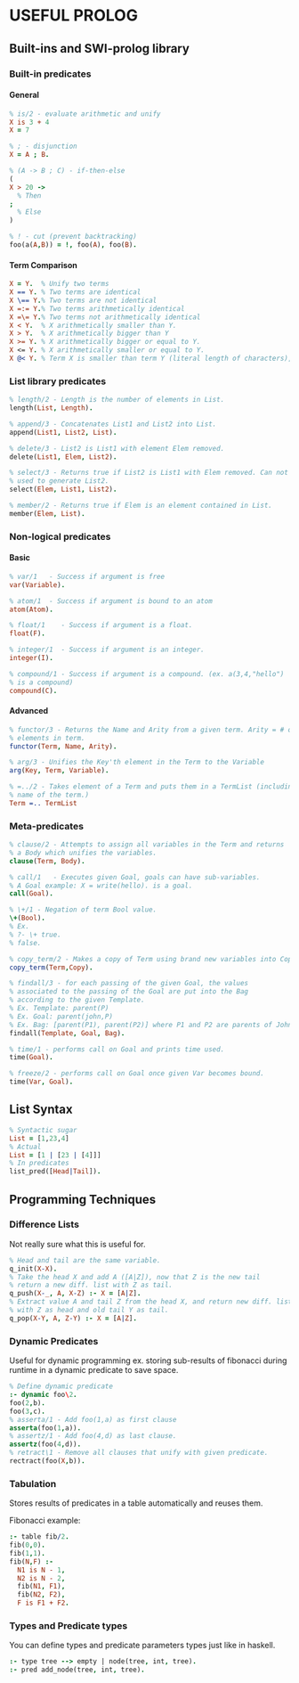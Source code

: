 # USEFUL PROLOG #

## Built-ins and SWI-prolog library ##

### Built-in predicates ###

#### General ####

```prolog
% is/2 - evaluate arithmetic and unify
X is 3 + 4
X = 7

% ; - disjunction
X = A ; B.

% (A -> B ; C) - if-then-else
(
X > 20 ->
  % Then
;
  % Else
)

% ! - cut (prevent backtracking)
foo(a(A,B)) = !, foo(A), foo(B).
```

#### Term Comparison ####

```prolog
X = Y.  % Unify two terms
X == Y. % Two terms are identical
X \== Y.% Two terms are not identical
X =:= Y.% Two terms arithmetically identical
X =\= Y.% Two terms not arithmetically identical
X < Y.  % X arithmetically smaller than Y.
X > Y.  % X arithmetically bigger than Y
X >= Y. % X arithmetically bigger or equal to Y.
X <= Y. % X arithmetically smaller or equal to Y.
X @< Y. % Term X is smaller than term Y (literal length of characters),
```

### List library predicates ###
```prolog
% length/2 - Length is the number of elements in List.
length(List, Length).

% append/3 - Concatenates List1 and List2 into List.
append(List1, List2, List).

% delete/3 - List2 is List1 with element Elem removed.
delete(List1, Elem, List2).

% select/3 - Returns true if List2 is List1 with Elem removed. Can not be
% used to generate List2.
select(Elem, List1, List2).

% member/2 - Returns true if Elem is an element contained in List.
member(Elem, List).
```

### Non-logical predicates ###

#### Basic ####

```prolog
% var/1   - Success if argument is free
var(Variable).

% atom/1  - Success if argument is bound to an atom
atom(Atom).

% float/1    - Success if argument is a float.
float(F).

% integer/1  - Success if argument is an integer.
integer(I).

% compound/1 - Success if argument is a compound. (ex. a(3,4,"hello")
% is a compound)
compound(C).
```

#### Advanced ####

```prolog
% functor/3 - Returns the Name and Arity from a given term. Arity = # of
% elements in term.
functor(Term, Name, Arity).

% arg/3 - Unifies the Key'th element in the Term to the Variable
arg(Key, Term, Variable).

% =../2 - Takes element of a Term and puts them in a TermList (including the
% name of the term.)
Term =.. TermList
```

### Meta-predicates ###

```prolog
% clause/2 - Attempts to assign all variables in the Term and returns
% a Body which unifies the variables.
clause(Term, Body).

% call/1   - Executes given Goal, goals can have sub-variables.
% A Goal example: X = write(hello). is a goal.
call(Goal).

% \+/1 - Negation of term Bool value.
\+(Bool).
% Ex.
% ?- \+ true.
% false.

% copy_term/2 - Makes a copy of Term using brand new variables into Copy.
copy_term(Term,Copy).

% findall/3 - for each passing of the given Goal, the values
% associated to the passing of the Goal are put into the Bag
% according to the given Template.
% Ex. Template: parent(P)
% Ex. Goal: parent(john,P)
% Ex. Bag: [parent(P1), parent(P2)] where P1 and P2 are parents of John.
findall(Template, Goal, Bag).

% time/1 - performs call on Goal and prints time used.
time(Goal).

% freeze/2 - performs call on Goal once given Var becomes bound.
time(Var, Goal).
```

## List Syntax ##

```prolog
% Syntactic sugar
List = [1,23,4]
% Actual
List = [1 | [23 | [4]]]
% In predicates
list_pred([Head|Tail]).
```

## Programming Techniques ##

### Difference Lists ###

Not really sure what this is useful for.

```prolog
% Head and tail are the same variable.
q_init(X-X).
% Take the head X and add A ([A|Z]), now that Z is the new tail
% return a new diff. list with Z as tail.
q_push(X-_, A, X-Z) :- X = [A|Z].
% Extract value A and tail Z from the head X, and return new diff. list
% with Z as head and old tail Y as tail.
q_pop(X-Y, A, Z-Y) :- X = [A|Z].
```

### Dynamic Predicates ###

Useful for dynamic programming ex. storing sub-results of fibonacci during runtime in a dynamic predicate to save space.

```prolog
% Define dynamic predicate
:- dynamic foo\2.
foo(2,b).
foo(3,c).
% asserta/1 - Add foo(1,a) as first clause
asserta(foo(1,a)).
% assertz/1 - Add foo(4,d) as last clause.
assertz(foo(4,d)).
% retract\1 - Remove all clauses that unify with given predicate.
rectract(foo(X,b)).
```

### Tabulation ###

Stores results of predicates in a table automatically and reuses them.

Fibonacci example:

```prolog
:- table fib/2.
fib(0,0).
fib(1,1).
fib(N,F) :-
  N1 is N - 1,
  N2 is N - 2,
  fib(N1, F1),
  fib(N2, F2),
  F is F1 + F2.
```

### Types and Predicate types ###

You can define types and predicate parameters types just like in haskell.

```prolog
:- type tree --> empty | node(tree, int, tree).
:- pred add_node(tree, int, tree).
```
